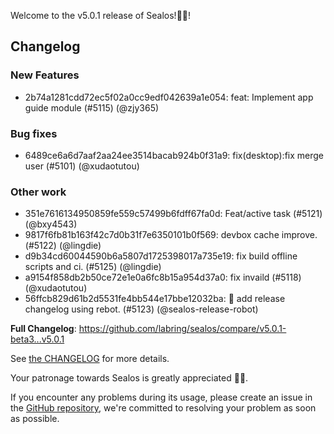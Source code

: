 Welcome to the v5.0.1 release of Sealos!🎉🎉!



## Changelog
### New Features
* 2b74a1281cdd72ec5f02a0cc9edf042639a1e054: feat: Implement app guide module (#5115) (@zjy365)
### Bug fixes
* 6489ce6a6d7aaf2aa24ee3514bacab924b0f31a9: fix(desktop):fix merge user (#5101) (@xudaotutou)
### Other work
* 351e7616134950859fe559c57499b6fdff67fa0d: Feat/active task (#5121) (@bxy4543)
* 9817f6fb81b163f42c7d0b31f7e6350101b0f569: devbox cache improve. (#5122) (@lingdie)
* d9b34cd60044590b6a5807d1725398017a735e19: fix build offline scripts and ci. (#5125) (@lingdie)
* a9154f858db2b50ce72e1e0a6fc8b15a954d37a0: fix invaild (#5118) (@xudaotutou)
* 56ffcb829d61b2d5531fe4bb544e17bbe12032ba: 🤖 add release changelog using rebot. (#5123) (@sealos-release-robot)

**Full Changelog**: https://github.com/labring/sealos/compare/v5.0.1-beta3...v5.0.1

See [the CHANGELOG](https://github.com/labring/sealos/blob/main/CHANGELOG/CHANGELOG.md) for more details.

Your patronage towards Sealos is greatly appreciated 🎉🎉.

If you encounter any problems during its usage, please create an issue in the [GitHub repository](https://github.com/labring/sealos), we're committed to resolving your problem as soon as possible.

